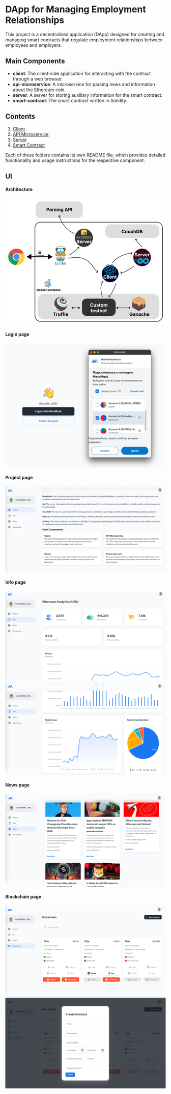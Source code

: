 # DApp for Managing Employment Relationships

This project is a decentralized application (DApp) designed for creating and managing smart contracts that regulate employment relationships between employees and employers.

## Main Components

- **client**: The client-side application for interacting with the contract through a web browser.
- **api-microservice**: A microservice for parsing news and information about the Ethereum coin.
- **server**: A server for storing auxiliary information for the smart contract.
- **smart-contract**: The smart contract written in Solidity.

## Contents

1. [Client](./client/README.md)
2. [API Microservice](./api-microservice/README.md)
3. [Server](./server/README.md)
4. [Smart Contract](./smart-contract/README.md)

Each of these folders contains its own README file, which provides detailed functionality and usage instructions for the respective component.

## UI

#### Architecture

![architecture](./assets/worker2.png)

#### Login page

![login](./assets/login2.png)


#### Project page

![project](./assets/project.png)

#### Info page

![info1](./assets/info1.png)
![info2](./assets/info2.png)

#### News page

![news](./assets/news.png)

#### Blockchain page

![blockchain](./assets/blockchain.png)
![blockchain-create](./assets/blockchain-create.png)
